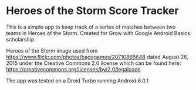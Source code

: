 # Heroes of the Storm Score Tracker

This is a simple app to keep track of a series of matches between two teams in Heroes of the Storm.  Created for Grow with Google  Android Basics scholarship

Heroes of the Storm image used from https://www.flickr.com/photos/bagogames/20710865648 dated August 26, 2015 under the Creative Commons 2.0 license which can be found here: https://creativecommons.org/licenses/by/2.0/legalcode



The app was tested on a Droid Turbo running Android 6.0.1
